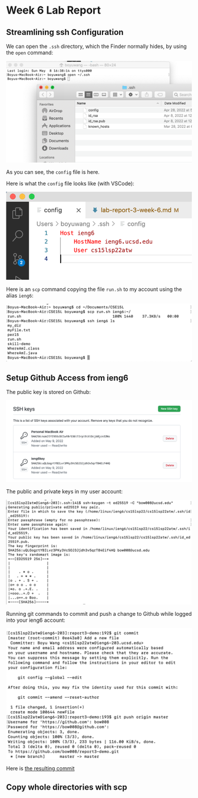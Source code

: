# Week 6 Lab Report

## Streamlining ssh Configuration

We can open the `.ssh` directory, which the Finder normally hides, by using the `open` command:

![image](report3-1.png)

As you can see, the `config` file is here.

Here is what the `config` file looks like (with VSCode):

![image](report3-2.png)

Here is an `scp` command copying the file `run.sh` to my account using the alias `ieng6`:

![image](report3-3.png)

## Setup Github Access from ieng6

The public key is stored on Github:

![image](report3-4.png)

The public and private keys in my user account:

![image](report3-5.png)

Running git commands to commit and push a change to
Github while logged into your ieng6 account:

![image](report3-6.png)

Here is [the resulting commit](https://github.com/bow008/report3-demo/commit/0ee43a0b9f3c955d6e848524a4c5aa59b851f090)

## Copy whole directories with scp